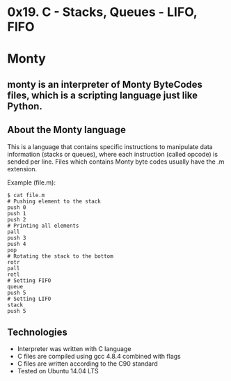 # 0x19. C - Stacks, Queues - LIFO, FIFO
# Monty
## monty is an interpreter of Monty ByteCodes files, which is a scripting language just like Python.

## About the Monty language
This is a language that contains specific instructions to manipulate data information (stacks or queues), where each instruction (called opcode) is sended per line. Files which contains Monty byte codes usually have the .m extension.

Example (file.m):
```
$ cat file.m
# Pushing element to the stack
push 0
push 1
push 2
# Printing all elements
pall
push 3
push 4
pop
# Rotating the stack to the bottom
rotr
pall
rotl
# Setting FIFO
queue
push 5
# Setting LIFO
stack
push 5
```
## Technologies
- Interpreter was written with C language
- C files are compiled using gcc 4.8.4 combined with flags
- C files are written according to the C90 standard
- Tested on Ubuntu 14.04 LTS
